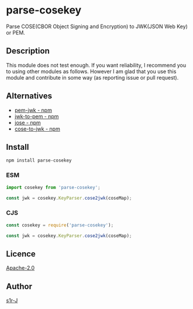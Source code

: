 # parse-cosekey

Parse COSE(CBOR Object Signing and Encryption) to JWK(JSON Web Key) or PEM.

## Description

This module does not test enough. If you want reliability, I recommend you to using other modules as follows.
However I am glad that you use this module and contribute in some way (as reporting issue or pull request).

## Alternatives

- [pem-jwk - npm](https://www.npmjs.com/package/pem-jwk)
- [jwk-to-pem - npm](https://www.npmjs.com/package/jwk-to-pem)
- [jose - npm](https://www.npmjs.com/package/jose)
- [cose-to-jwk - npm](https://www.npmjs.com/package/cose-to-jwk)

## Install

```
npm install parse-cosekey
```

### ESM

```js
import cosekey from 'parse-cosekey';

const jwk = cosekey.KeyParser.cose2jwk(coseMap);
```

### CJS

```js
const cosekey = require('parse-cosekey');

const jwk = cosekey.KeyParser.cose2jwk(coseMap);
```

## Licence

[Apache-2.0](http://www.apache.org/licenses/LICENSE-2.0.html)

## Author

[s1r-J](https://github.com/s1r-J)
